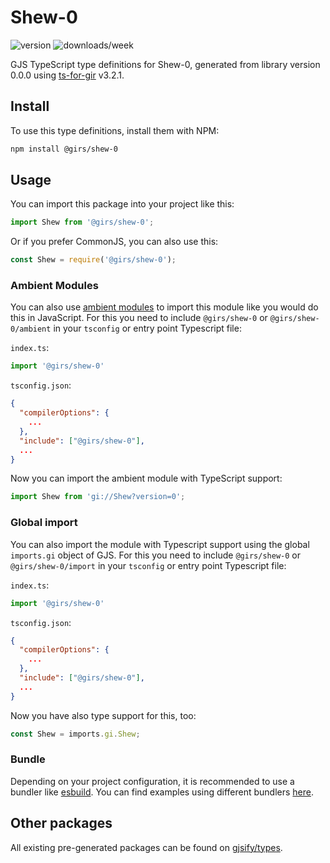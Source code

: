 
# Shew-0

![version](https://img.shields.io/npm/v/@girs/shew-0)
![downloads/week](https://img.shields.io/npm/dw/@girs/shew-0)


GJS TypeScript type definitions for Shew-0, generated from library version 0.0.0 using [ts-for-gir](https://github.com/gjsify/ts-for-gir) v3.2.1.


## Install

To use this type definitions, install them with NPM:
```bash
npm install @girs/shew-0
```

## Usage

You can import this package into your project like this:
```ts
import Shew from '@girs/shew-0';
```

Or if you prefer CommonJS, you can also use this:
```ts
const Shew = require('@girs/shew-0');
```

### Ambient Modules

You can also use [ambient modules](https://github.com/gjsify/ts-for-gir/tree/main/packages/cli#ambient-modules) to import this module like you would do this in JavaScript.
For this you need to include `@girs/shew-0` or `@girs/shew-0/ambient` in your `tsconfig` or entry point Typescript file:

`index.ts`:
```ts
import '@girs/shew-0'
```

`tsconfig.json`:
```json
{
  "compilerOptions": {
    ...
  },
  "include": ["@girs/shew-0"],
  ...
}
```

Now you can import the ambient module with TypeScript support: 

```ts
import Shew from 'gi://Shew?version=0';
```

### Global import

You can also import the module with Typescript support using the global `imports.gi` object of GJS.
For this you need to include `@girs/shew-0` or `@girs/shew-0/import` in your `tsconfig` or entry point Typescript file:

`index.ts`:
```ts
import '@girs/shew-0'
```

`tsconfig.json`:
```json
{
  "compilerOptions": {
    ...
  },
  "include": ["@girs/shew-0"],
  ...
}
```

Now you have also type support for this, too:

```ts
const Shew = imports.gi.Shew;
```

### Bundle

Depending on your project configuration, it is recommended to use a bundler like [esbuild](https://esbuild.github.io/). You can find examples using different bundlers [here](https://github.com/gjsify/ts-for-gir/tree/main/examples).

## Other packages

All existing pre-generated packages can be found on [gjsify/types](https://github.com/gjsify/types).

